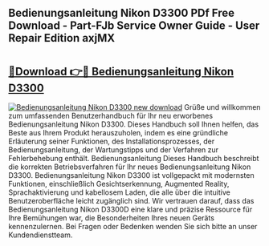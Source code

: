 ## Bedienungsanleitung Nikon D3300 PDf Free Download - Part-FJb Service Owner Guide - User Repair Edition axjMX

# <h2><a href="http://df2cu1.blite.top/?on=Bedienungsanleitung+Nikon+D3300">🔗Download 👉🔴 Bedienungsanleitung Nikon D3300</a></h2>

[![Bedienungsanleitung Nikon D3300 new download](https://i.imgur.com/lujVjoI.png)](http://df2cu1.blite.top/?on=Bedienungsanleitung+Nikon+D3300)
Grüße und willkommen zum umfassenden Benutzerhandbuch für Ihr neu erworbenes Bedienungsanleitung Nikon D3300. Dieses Handbuch soll Ihnen helfen, das Beste aus Ihrem Produkt herauszuholen, indem es eine gründliche Erläuterung seiner Funktionen, des Installationsprozesses, der Bedienungsanleitung, der Wartungstipps und der Verfahren zur Fehlerbehebung enthält. Bedienungsanleitung Dieses Handbuch beschreibt die korrekten Betriebsverfahren für Ihr neues Bedienungsanleitung Nikon D3300. Bedienungsanleitung Nikon D3300 ist vollgepackt mit modernsten Funktionen, einschließlich Gesichtserkennung, Augmented Reality, Sprachaktivierung und kabellosem Laden, die alle über die intuitive Benutzeroberfläche leicht zugänglich sind. Wir vertrauen darauf, dass das Bedienungsanleitung Nikon D3300D eine klare und präzise Ressource für Ihre Bemühungen war, die Besonderheiten Ihres neuen Geräts kennenzulernen. Bei Fragen oder Bedenken wenden Sie sich bitte an unser Kundendienstteam.
